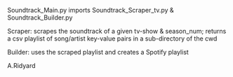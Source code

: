 Soundtrack_Main.py imports Soundtrack_Scraper_tv.py & Soundtrack_Builder.py

Scraper: scrapes the soundtrack of a given tv-show & season_num; returns a csv playlist of song/artist key-value pairs in a sub-directory of the cwd

Builder: uses the scraped playlist and creates a Spotify playlist

A.Ridyard
